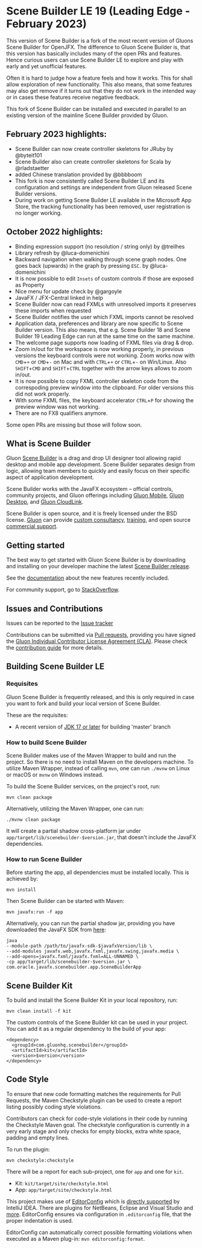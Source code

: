 # Scene Builder LE 19 (Leading Edge - February 2023)

This version of Scene Builder is a fork of the most recent version of Gluons Scene Builder for OpenJFX.
The difference to Gluon Scene Builder is, that this version has basically includes many of the open PRs and features. Hence curious users can use Scene Builder LE to explore and play with early and yet unofficial features.

Often it is hard to judge how a feature feels and how it works. This for shall allow exploration of new functionality. This also means, that some features may also get remove if it turns out that they do not work in the intended way or in cases these features receive negative feedback.

This fork of Scene Builder can be installed and executed in parallel to an existing version of the mainline Scene Builder provided by Gluon.

## February 2023 highlights:

* Scene Builder can now create controller skeletons for JRuby by @byteit101
* Scene Builder also can create controller skeletons for Scala by @rladstaetter
* added Chinese translation provided by @bbbboom
* This fork is now consistently called Scene Builder LE and its configuration and settings are independent from Gluon released Scene Builder versions.
* During work on getting Scene Builder LE available in the Microsoft App Store, the tracking functionality has been removed, user registration is no longer working.

## October 2022 highlights:

* Binding expression support (no resolution / string only) by @treilhes
* Library refresh by @luca-domenichini
* Backward navigation when walking through scene graph nodes. One goes back (upwards) in the graph by pressing `ESC`. by @luca-domenichini
* It is now possible to edit `Insets` of custom controls if those are exposed as Property
* Nice menu for update check by @gargoyle
* JavaFX / JFX-Central linked in help
* Scene Builder now can read FXMLs with unresolved imports it preserves these imports when requested
* Scene Builder notifies the user which FXML imports cannot be resolved
* Application data, preferences and library are now specific to Scene Builder version. This also means, that e.g. Scene Builder 18 and Scene Builder 19 Leading Edge can run at the same time on the same machine.
* The welcome page supports now loading of FXML files via drag & drop.
* Zoom in/out for the workspace is now working properly, in previous versions the keyboard controls were not working. Zoom works now with `CMD`+`+` or `CMD`+`-` on Mac and with `CTRL`+`+` or `CTRL`+`-` on Win/Linux. Also `SHIFT`+`CMD` and `SHIFT`+`CTRL` together with the arrow keys allows to zoom in/out.
* It is now possible to copy FXML controller skeleton code from the correspoding preview window into the clipboard. For older versions this did not work properly.
* With some FXML files, the keyboard accelerator `CTRL`+`P` for showing the preview window was not working.
* There are no FX8 qualifiers anymore.

Some open PRs are missing but those will follow soon.

## What is Scene Builder ##

Gluon [Scene Builder](http://gluonhq.com/products/scene-builder/) is a drag and drop UI designer tool allowing rapid desktop and mobile app development.
Scene Builder separates design from logic, allowing team members to quickly and easily focus on their specific aspect of application development.

Scene Builder works with the JavaFX ecosystem – official controls, community projects, and Gluon offerings including
[Gluon Mobile](http://gluonhq.com/products/mobile),
[Gluon Desktop](http://gluonhq.com/products/desktop), and
[Gluon CloudLink](http://gluonhq.com/products/cloudlink).

Scene Builder is open source, and it is freely licensed under the BSD license.
[Gluon](http://gluonhq.com) can provide [custom consultancy](http://gluonhq.com/services/consulting/), [training](http://gluonhq.com/services/training/), and open source [commercial support](http://gluonhq.com/services/commercial-support/).

## Getting started ##

The best way to get started with Gluon Scene Builder is by downloading and installing on your developer machine the latest 
[Scene Builder release](http://gluonhq.com/products/scene-builder/#download).

See the [documentation](http://docs.gluonhq.com/scenebuilder/) about the new features recently included.

For community support, go to [StackOverflow](https://stackoverflow.com/questions/tagged/scenebuilder).

## Issues and Contributions ##

Issues can be reported to the [Issue tracker](https://github.com/gluonhq/scenebuilder/issues/)

Contributions can be submitted via [Pull requests](https://github.com/gluonhq/scenebuilder/pulls/), 
providing you have signed the [Gluon Individual Contributor License Agreement (CLA)](https://cla.gluonhq.com). Please check the [contribution guide](CONTRIBUTING.md) for more details.

## Building Scene Builder LE ##

### Requisites ###

Gluon Scene Builder is frequently released, and this is only required in case you want to fork and build your local version of Scene Builder.

These are the requisites:

* A recent version of [JDK 17 or later](https://www.oracle.com/technetwork/java/javase/downloads/index.html) for building 'master' branch

### How to build Scene Builder ###

Scene Builder makes use of the Maven Wrapper to build and run the project. So there is no need to install Maven on the developers machine. To utilize Maven Wrapper, instead of calling `mvn`, one can run `./mvnw` on Linux or macOS or `mvnw` on Windows instead.

To build the Scene Builder services, on the project's root, run:

`mvn clean package`

Alternatively, utilizing the Maven Wrapper, one can run:

`./mvnw clean package`

It will create a partial shadow cross-platform jar under `app/target/lib/scenebuilder-$version.jar`, that doesn't include the JavaFX dependencies.

### How to run Scene Builder ###

Before starting the app, all dependencies must be installed locally.
This is achieved by:

`mvn install`

Then Scene Builder can be started with Maven:

`mvn javafx:run -f app`

Alternatively, you can run the partial shadow jar, providing you have downloaded the JavaFX SDK from [here](https://gluonhq.com/products/javafx/):

```
java 
--module-path /path/to/javafx-sdk-$javafxVersion/lib \
--add-modules javafx.web,javafx.fxml,javafx.swing,javafx.media \
--add-opens=javafx.fxml/javafx.fxml=ALL-UNNAMED \
-cp app/target/lib/scenebuilder-$version.jar \
com.oracle.javafx.scenebuilder.app.SceneBuilderApp
```

## Scene Builder Kit ##

To build and install the Scene Builder Kit in your local repository, run:

`mvn clean install -f kit`

The custom controls of the Scene Builder kit can be used in your project.
You can add it as a regular dependency to the build of your app:

```
<dependency>
  <groupId>com.gluonhq.scenebuilder</groupId>
  <artifactId>kit</artifactId>
  <version>$version</version>
</dependency>
```

## Code Style

To ensure that new code formatting matches the requirements for Pull Requests,
the Maven Checkstyle plugin can be used to create a report listing possibly coding 
style violations.

Contributors can check for code-style violations in their code by running the Checkstyle Maven goal. The checkstyle configuration is currently in a very early stage and only checks for empty blocks, extra white space, padding and empty lines.

To run the plugin:

```
mvn checkstyle:checkstyle
```

There will be a report for each sub-project, one for `app` and one for `kit`.

* Kit: `kit/target/site/checkstyle.html`
* App: `app/target/site/checkstyle.html`

This project makes use of [EditorConfig](https://editorconfig.org/) which is [directly supported](https://editorconfig.org/#pre-installed) by IntelliJ IDEA. There are plugins for NetBeans, Eclipse and Visual Studio and [more](https://editorconfig.org/#download). EditorConfig ensures via configuration in `.editorconfig` file, that the proper indentation is used.

EditorConfig can automatically correct possible formatting violations when executed as a Maven plug-in: `mvn editorconfig:format`.

